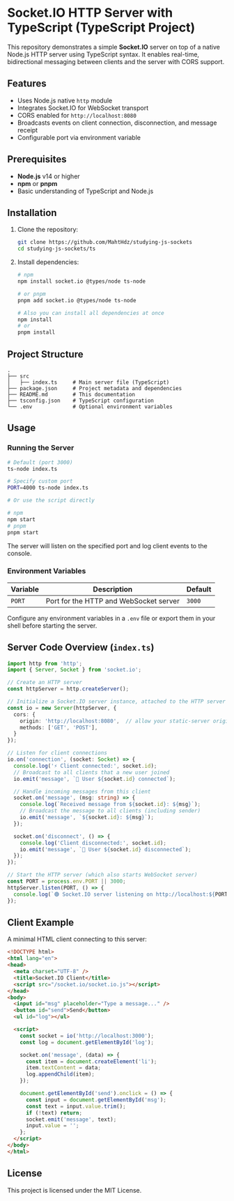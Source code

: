 # Socket.IO HTTP Server with TypeScript (TypeScript Project)

This repository demonstrates a simple **Socket.IO** server on top of a native Node.js HTTP server using TypeScript syntax. It enables real-time, bidirectional messaging between clients and the server with CORS support.

## Features

* Uses Node.js native `http` module
* Integrates Socket.IO for WebSocket transport
* CORS enabled for `http://localhost:8080`
* Broadcasts events on client connection, disconnection, and message receipt
* Configurable port via environment variable

## Prerequisites

* **Node.js** v14 or higher
* **npm** or **pnpm**
* Basic understanding of TypeScript and Node.js

## Installation

1. Clone the repository:

   ```bash
   git clone https://github.com/MahtHdz/studying-js-sockets
   cd studying-js-sockets/ts
   ```

2. Install dependencies:

   ```bash
   # npm
   npm install socket.io @types/node ts-node

   # or pnpm
   pnpm add socket.io @types/node ts-node

   # Also you can install all dependencies at once
   npm install
   # or
   pnpm install
   ```

## Project Structure

``` plaintext
.
├── src
│   ├── index.ts     # Main server file (TypeScript)
├── package.json     # Project metadata and dependencies
├── README.md        # This documentation
├── tsconfig.json    # TypeScript configuration
└── .env             # Optional environment variables
```

## Usage

### Running the Server

```bash
# Default (port 3000)
ts-node index.ts

# Specify custom port
PORT=4000 ts-node index.ts

# Or use the script directly

# npm
npm start
# pnpm
pnpm start
```

The server will listen on the specified port and log client events to the console.

### Environment Variables

| Variable | Description                            | Default |
| -------- | -------------------------------------- | ------- |
| `PORT`   | Port for the HTTP and WebSocket server | `3000`  |

Configure any environment variables in a `.env` file or export them in your shell before starting the server.

## Server Code Overview (`index.ts`)

```ts
import http from 'http';
import { Server, Socket } from 'socket.io';

// Create an HTTP server
const httpServer = http.createServer();

// Initialize a Socket.IO server instance, attached to the HTTP server
const io = new Server(httpServer, {
  cors: {
    origin: 'http://localhost:8080',  // allow your static-server origin
    methods: ['GET', 'POST'],
  }
});

// Listen for client connections
io.on('connection', (socket: Socket) => {
  console.log('⚡️ Client connected:', socket.id);
  // Broadcast to all clients that a new user joined
  io.emit('message', `🔵 User ${socket.id} connected`);

  // Handle incoming messages from this client
  socket.on('message', (msg: string) => {
    console.log(`Received message from ${socket.id}: ${msg}`);
    // Broadcast the message to all clients (including sender)
    io.emit('message', `${socket.id}: ${msg}`);
  });

  socket.on('disconnect', () => {
    console.log('Client disconnected:', socket.id);
    io.emit('message', `🔴 User ${socket.id} disconnected`);
  });
});

// Start the HTTP server (which also starts WebSocket server)
const PORT = process.env.PORT || 3000;
httpServer.listen(PORT, () => {
  console.log(`🟢 Socket.IO server listening on http://localhost:${PORT}`);
});
```

## Client Example

A minimal HTML client connecting to this server:

```html
<!DOCTYPE html>
<html lang="en">
<head>
  <meta charset="UTF-8" />
  <title>Socket.IO Client</title>
  <script src="/socket.io/socket.io.js"></script>
</head>
<body>
  <input id="msg" placeholder="Type a message..." />
  <button id="send">Send</button>
  <ul id="log"></ul>

  <script>
    const socket = io('http://localhost:3000');
    const log = document.getElementById('log');

    socket.on('message', (data) => {
      const item = document.createElement('li');
      item.textContent = data;
      log.appendChild(item);
    });

    document.getElementById('send').onclick = () => {
      const input = document.getElementById('msg');
      const text = input.value.trim();
      if (!text) return;
      socket.emit('message', text);
      input.value = '';
    };
  </script>
</body>
</html>
```

## License

This project is licensed under the MIT License.
